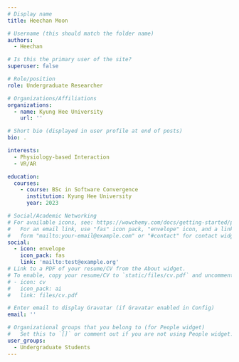 ```yaml
---
# Display name
title: Heechan Moon

# Username (this should match the folder name)
authors:
  - Heechan

# Is this the primary user of the site?
superuser: false

# Role/position
role: Undergraduate Researcher

# Organizations/Affiliations
organizations:
  - name: Kyung Hee University
    url: ''

# Short bio (displayed in user profile at end of posts)
bio: .

interests:
  - Physiology-based Interaction
  - VR/AR

education:
  courses:
    - course: BSc in Software Convergence
      institution: Kyung Hee University
      year: 2023

# Social/Academic Networking
# For available icons, see: https://wowchemy.com/docs/getting-started/page-builder/#icons
#   For an email link, use "fas" icon pack, "envelope" icon, and a link in the
#   form "mailto:your-email@example.com" or "#contact" for contact widget.
social:
  - icon: envelope
    icon_pack: fas
    link: 'mailto:test@example.org'
# Link to a PDF of your resume/CV from the About widget.
# To enable, copy your resume/CV to `static/files/cv.pdf` and uncomment the lines below.
# - icon: cv
#   icon_pack: ai
#   link: files/cv.pdf

# Enter email to display Gravatar (if Gravatar enabled in Config)
email: ''

# Organizational groups that you belong to (for People widget)
#   Set this to `[]` or comment out if you are not using People widget.
user_groups:
  - Undergraduate Students
---
```

